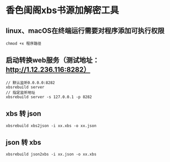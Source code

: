 # 香色闺阁xbs书源加解密工具

## linux、macOS在终端运行需要对程序添加可执行权限
```
chmod +x 程序路径
```

## 启动转换web服务（测试地址：http://1.12.236.116:8282）
```
// 默认监听0.0.0.0:8282
xbsrebuild server 
// 指定监听地址
xbsrebuild server -s 127.0.0.1 -p 8282
```

## xbs 转 json
```
xbsrebuild xbs2json -i xx.xbs -o xx.json
```
## json 转 xbs
```
xbsrebuild json2xbs -i xx.json -o xx.xbs
```